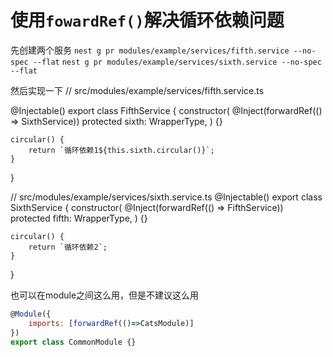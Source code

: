 # 使用`fowardRef()`解决循环依赖问题
先创建两个服务
`nest g pr modules/example/services/fifth.service --no-spec --flat`
`nest g pr modules/example/services/sixth.service --no-spec --flat`

然后实现一下
// src/modules/example/services/fifth.service.ts

@Injectable()
export class FifthService {
    constructor(
        @Inject(forwardRef(() => SixthService))
        protected sixth: WrapperType<SixthService>,
    ) {}

    circular() {
        return `循环依赖1${this.sixth.circular()}`;
    }
}

// src/modules/example/services/sixth.service.ts
@Injectable()
export class SixthService {
    constructor(
        @Inject(forwardRef(() => FifthService))
        protected fifth: WrapperType<FifthService>,
    ) {}

    circular() {
        return `循环依赖2`;
    }
}

也可以在module之间这么用，但是不建议这么用
```javascript
@Module({
    imports: [forwardRef(()=>CatsModule)]
})
export class CommonModule {}
```
